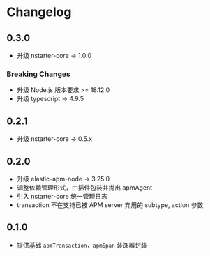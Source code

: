 # Changelog

## 0.3.0

* 升级 nstarter-core -> 1.0.0

### Breaking Changes

* 升级 Node.js 版本要求 >= 18.12.0
* 升级 typescript -> 4.9.5

## 0.2.1

* 升级 nstarter-core -> 0.5.x

## 0.2.0 

* 升级 elastic-apm-node -> 3.25.0
* 调整依赖管理形式，由插件包装并抛出 apmAgent
* 引入 nstarter-core 统一管理日志
* transaction 不在支持已被 APM server 弃用的 subtype, action 参数

## 0.1.0

* 提供基础 `apmTransaction`，`apmSpan` 装饰器封装
